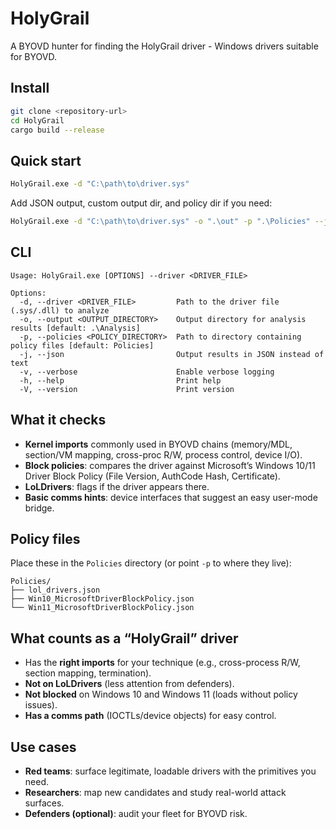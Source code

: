 # HolyGrail

A BYOVD hunter for finding the HolyGrail driver - Windows drivers suitable for BYOVD.

## Install

```bash
git clone <repository-url>
cd HolyGrail
cargo build --release
```

## Quick start

```bash
HolyGrail.exe -d "C:\path\to\driver.sys"
```

Add JSON output, custom output dir, and policy dir if you need:

```bash
HolyGrail.exe -d "C:\path\to\driver.sys" -o ".\out" -p ".\Policies" --json
```

## CLI

```
Usage: HolyGrail.exe [OPTIONS] --driver <DRIVER_FILE>

Options:
  -d, --driver <DRIVER_FILE>         Path to the driver file (.sys/.dll) to analyze
  -o, --output <OUTPUT_DIRECTORY>    Output directory for analysis results [default: .\Analysis]
  -p, --policies <POLICY_DIRECTORY>  Path to directory containing policy files [default: Policies]
  -j, --json                         Output results in JSON instead of text
  -v, --verbose                      Enable verbose logging
  -h, --help                         Print help
  -V, --version                      Print version
```

## What it checks

- **Kernel imports** commonly used in BYOVD chains (memory/MDL, section/VM mapping, cross-proc R/W, process control, device I/O).
- **Block policies**: compares the driver against Microsoft’s Windows 10/11 Driver Block Policy (File Version, AuthCode Hash, Certificate).
- **LoLDrivers**: flags if the driver appears there.
- **Basic comms hints**: device interfaces that suggest an easy user-mode bridge.

## Policy files

Place these in the `Policies` directory (or point `-p` to where they live):

```
Policies/
├── lol_drivers.json
├── Win10_MicrosoftDriverBlockPolicy.json
└── Win11_MicrosoftDriverBlockPolicy.json
```

## What counts as a “HolyGrail” driver

- Has the **right imports** for your technique (e.g., cross-process R/W, section mapping, termination).
- **Not on LoLDrivers** (less attention from defenders).
- **Not blocked** on Windows 10 and Windows 11 (loads without policy issues).
- **Has a comms path** (IOCTLs/device objects) for easy control.

## Use cases

- **Red teams**: surface legitimate, loadable drivers with the primitives you need.
- **Researchers**: map new candidates and study real-world attack surfaces.
- **Defenders (optional)**: audit your fleet for BYOVD risk.
